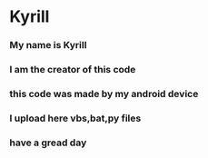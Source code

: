 # Kyrill
### My name is Kyrill
### I am the creator of this code
### this code was made by my android device
### I upload here vbs,bat,py files
### have a gread day
